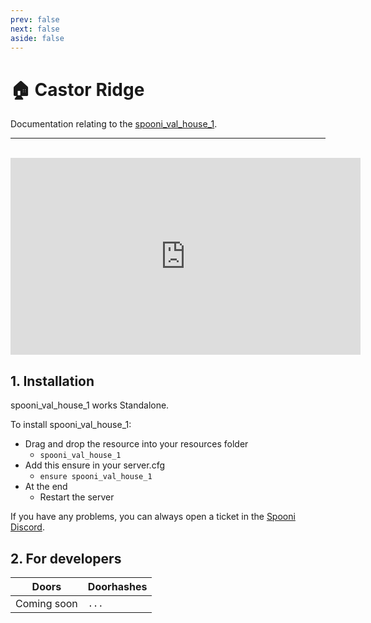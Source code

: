 ```yaml
---
prev: false
next: false
aside: false
---
```


# 🏠 Castor Ridge
Documentation relating to the [spooni_val_house_1](https://spooni-mapping.tebex.io/package/6119153).

___
<br>
<iframe width="560" height="315" src="https://www.youtube.com/embed/HJKuvCEfplQ?si=KYe3LoHhmr8UZSwq" frameborder="0" allow="accelerometer; autoplay; clipboard-write; encrypted-media; gyroscope; picture-in-picture; web-share" allowfullscreen></iframe>

## 1. Installation
spooni_val_house_1 works Standalone.  

To install spooni_val_house_1:
- Drag and drop the resource into your resources folder
  - `spooni_val_house_1`
- Add this ensure in your server.cfg
  - `ensure spooni_val_house_1`
- At the end
  - Restart the server

If you have any problems, you can always open a ticket in the [Spooni Discord](https://discord.gg/spooni).

## 2. For developers
| Doors                     | Doorhashes
|---------------------------|----------------------------------------------------------------------------------|
| Coming soon               | `...`